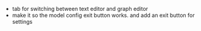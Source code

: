 - tab for switching between text editor and graph editor
- make it so the model config exit button works. and add an exit button for settings
